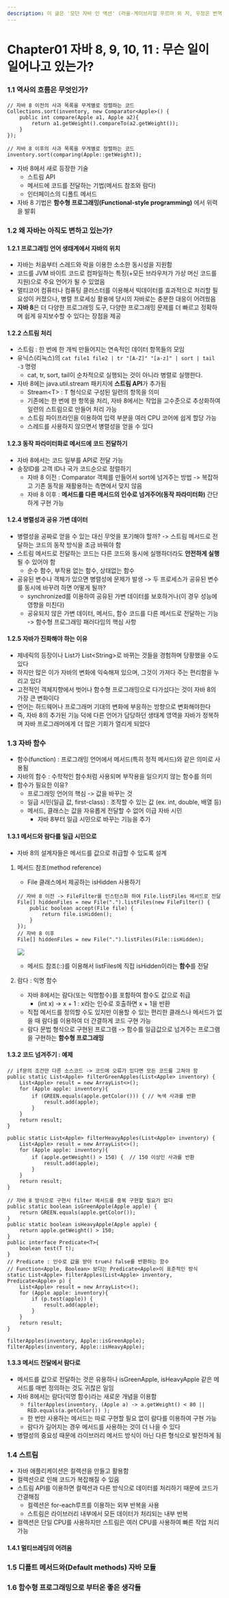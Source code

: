 ```yaml
---
description: 이 글은 '모던 자바 인 액션' (라울-게이브리얼 우르마 외 저, 우정은 번역)' 책 내용을 정리한 글입니다.
---
```


# Chapter01 자바 8, 9, 10, 11 : 무슨 일이 일어나고 있는가?

### 1.1 역사의 흐름은 무엇인가?

```
// 자바 8 이전의 사과 목록을 무게별로 정렬하는 코드
Collections.sort(inventory, new Comparator<Apple>() {
    public int compare(Apple a1, Apple a2){
        return a1.getWeight().compareTo(a2.getWeight());
    }
});

// 자바 8 이후의 사과 목록을 무게별로 정렬하는 코드
inventory.sort(comparing(Apple::getWeight));
```

* 자바 8에서 새로 등장한 기술
  * 스트림 API
  * 메서드에 코드를 전달하는 기법(메서드 참조와 람다)
  * 인터페이스의 디폴트 메서드
* 자바 8 기법은 **함수형 프로그래밍(Functional-style programming)** 에서 위력을 발휘

### 1.2 왜 자바는 아직도 변하고 있는가?

#### 1.2.1 프로그래밍 언어 생태계에서 자바의 위치

* 자바는 처음부터 스레드와 락을 이용한 소소한 동시성을 지원함
* 코드를 JVM 바이트 코드로 컴파일하는 특징(+모든 브라우저가 가상 머신 코드를 지원)으로 주요 언어가 될 수 있었음
* 멀티코어 컴퓨터나 컴퓨팅 클러스터를 이용해서 빅데이터를 효과적으로 처리할 필요성이 커졌으나, 병렬 프로세싱 활용에 당시의 자바로는 충분한 대응이 어려웠음
* **자바 8**은 더 다양한 프로그래밍 도구, 다양한 프로그래밍 문제를 더 빠르고 정확하며 쉽게 유지보수할 수 있다는 장점을 제공

#### 1.2.2 스트림 처리

* 스트림 : 한 번에 한 개씩 만들어지는 연속적인 데이터 항목들의 모임
* 유닉스(리눅스)의 `cat file1 file2 | tr "[A-Z]" "[a-z]" | sort | tail -3` 명령
  * cat, tr, sort, tail이 순차적으로 실행되는 것이 아니라 병렬로 실행한다.
* 자바 8에는 java.util.stream 패키지에 **스트림 API**가 추가됨
  * Stream\<T> : T 형식으로 구성된 일련의 항목을 의미
  * 기존에는 한 번에 한 항목을 처리, 자바 8에서는 작업을 고수준으로 추상화하여 일련의 스트림으로 만들어 처리 가능
  * 스트림 파이프라인을 이용하여 입력 부분을 여러 CPU 코어에 쉽게 할당 가능
  * 스레드를 사용하지 않으면서 병렬성을 얻을 수 있다

#### 1.2.3 동작 파라미터화로 메서드에 코드 전달하기

* 자바 8에서는 코드 일부를 API로 전달 가능
* 송장ID를 고객 ID나 국가 코드순으로 정렬하기
  * 자바 8 이전 : Comparator 객체를 만들어서 sort에 넘겨주는 방법 -> 복잡하고 기존 동작을 재활용하는 측면에서 맞지 않음
  * 자바 8 이후 : **메서드를 다른 메서드의 인수로 넘겨주어(동작 파라미터화)** 간단하게 구현 가능

#### 1.2.4 병렬성과 공유 가변 데이터

* 병렬성을 공짜로 얻을 수 있는 대신 무엇을 포기해야 할까? -> 스트림 메서드로 전달하는 코드의 동작 방식을 조금 바꿔야 함
* 스트림 메서드로 전달하는 코드는 다른 코드와 동시에 실행하더라도 **안전하게 실행**될 수 있어야 함
  * 순수 함수, 부작용 없는 함수, 상태없는 함수
* 공유된 변수나 객체가 있으면 병렬성에 문제가 발생 -> 두 프로세스가 공유된 변수를 동시에 바꾸려 하면 어떻게 될까?
  * synchronized를 이용하여 공유된 가변 데이터를 보호하거나(이 경우 성능에 영향을 미친다)
  * 공유되지 않은 가변 데이터, 메서드, 함수 코드를 다른 메서드로 전달하는 기능 -> 함수형 프로그래밍 패러다임의 핵심 사항

#### 1.2.5 자바가 진화해야 하는 이유

* 제네릭의 등장이나 List가 List\<String>로 바뀌는 것들을 경험하며 당황했을 수도 있다
* 하지만 많은 이가 자바의 변화에 익숙해져 있으며, 그것이 가져다 주는 편리함을 누리고 있다
* 고전적인 객체지향에서 벗어나 함수형 프로그래밍으로 다가섰다는 것이 자바 8의 가장 큰 변화이다
* 언어는 하드웨어나 프로그래머 기대의 변화에 부응하는 방향으로 변화해야한다
* 즉, 자바 8의 추가된 기능 덕에 다른 언어가 담당하던 생태계 영역을 자바가 정복하며 자바 프로그래머에게 더 많은 기회가 열리게 되었다

### 1.3 자바 함수

* 함수(function) : 프로그래밍 언어에서 메서드(특히 정적 메서드)와 같은 의미로 사용됨
* 자바의 함수 : 수학적인 함수처럼 사용되며 부작용을 일으키지 않는 함수를 의미
* 함수가 필요한 이유?
  * 프로그래밍 언어의 핵심 -> 값을 바꾸는 것
  * 일급 시민(일급 값, first-class) : 조작할 수 있는 값 (ex. int, double, 배열 등)
  * 메서드, 클래스는 값을 자유롭게 전달할 수 없어 이급 자바 시민
    * 자바 8부터 일급 시민으로 바꾸는 기능을 추가

####

#### 1.3.1 메서드와 람다를 일급 시민으로

* 자바 8의 설계자들은 메서드를 값으로 취급할 수 있도록 설계

1.  메서드 참조(method reference)

    * File 클래스에서 제공하는 isHidden 사용하기

    ```
    // 자바 8 이전 -> FileFilter를 인스턴스화 하여 File.listFiles 메서드로 전달
    File[] hiddenFiles = new File(".").listFiles(new FileFilter() {
        public boolean accept(File file) {
            return file.isHidden();
        }
    });
    // 자바 8 이후 
    File[] hiddenFiles = new File(".").listFiles(File::isHidden);
    ```

    ![](../../.gitbook/assets/modern\_java\_1-4.png)

    * 메서드 참조(::)를 이용해서 listFiles에 직접 isHidden이라는 **함수**를 전달
2. 람다 : 익명 함수
   * 자바 8에서는 람다(또는 익명함수)를 포함하여 함수도 값으로 취급
     * (int x) -> x + 1 : x라는 인수로 호출하면 x + 1을 반환
   * 직접 메서드를 정의할 수도 있지만 이용할 수 있는 편리한 클래스나 메서드가 없을 때 람다를 이용하여 더 간결하게 코드 구현 가능
   * 람다 문법 형식으로 구현된 프로그램 -> 함수를 일급값으로 넘겨주는 프로그램을 구현하는 **함수형 프로그래밍**

#### 1.3.2 코드 넘겨주기 : 예제

```
// if문의 조건만 다른 소스코드 -> 코드에 오류가 있다면 모든 코드를 고쳐야 함
public static List<Apple> filterGreenApples(List<Apple> inventory) {
    List<Apple> result = new ArrayList<>();
    for (Apple apple: inventory){
        if (GREEN.equals(apple.getColor())) { // 녹색 사과를 반환
            result.add(apple);
        }
    }
    return result;
}

public static List<Apple> filterHeavyApples(List<Apple> inventory) {
    List<Apple> result = new ArrayList<>();
    for (Apple apple: inventory){
        if (apple.getWeight() > 150) {	// 150 이상인 사과를 반환
            result.add(apple);
        }
    }
    return result;
}

// 자바 8 방식으로 구현시 filter 메서드를 중복 구현할 필요가 없다
public static boolean isGreenApple(Apple apple) {
    return GREEN.equals(apple.getColor());
}
public static boolean isHeavyApple(Apple apple) {
    return apple.getWeight() > 150;
}
public interface Predicate<T>{
    boolean test(T t);
}
// Predicate : 인수로 값을 받아 true나 false를 반환하는 함수
// Function<Apple, Boolean> 보다는 Predicate<Apple>이 표준적인 방식
static List<Apple> filterApples(List<Apple> inventory, Predicate<Apple> p) {
    List<Apple> result = new ArrayList<>();
    for (Apple apple: inventory){
        if (p.test(apple)) {
            result.add(apple);
        }
    }
    return result;
}

filterApples(inventory, Apple::isGreenApple); 
filterApples(inventory, Apple::isHeavyApple);
```

#### 1.3.3 메서드 전달에서 람다로

* 메서드를 값으로 전달하는 것은 유용하나 isGreenApple, isHeavyApple 같은 메서드를 매번 정의하는 것도 귀찮은 일임
* 자바 8에서는 람다(익명 함수)라는 새로운 개념을 이용함
  * `filterApples(inventory, (Apple a) -> a.getWeight() < 80 || RED.equals(a.getColor()) );`
  * 한 번만 사용하는 메서드는 따로 구현할 필요 없이 람다를 이용하여 구현 가능
  * 람다가 길어지는 경우 메서드를 사용하는 것이 더 나을 수 있다
* 병렬성의 중요성 때문에 라이브러리 메서드 방식이 아닌 다른 형식으로 발전하게 됨

### 1.4 스트림

* 자바 애플리케이션은 컬렉션을 만들고 활용함
* 컬렉션으로 인해 코드가 복잡해질 수 있음
* 스트림 API를 이용하면 컬렉션과 다른 방식으로 데이터를 처리하기 때문에 코드가 간결해짐
  * 컬렉션은 for-each루프를 이용하는 외부 반복을 사용
  * 스트림은 라이브러리 내부에서 모든 데이터가 처리되는 내부 반복
* 컬렉션은 단일 CPU를 사용하지만 스트림은 여러 CPU를 사용하여 빠른 작업 처리 가능

#### 1.4.1 멀티쓰레딩의 어려움

### 1.5 디폴트 메서드와(Default methods) 자바 모듈

### 1.6 함수형 프로그래밍으로 부터온 좋은 생각들
